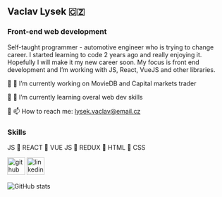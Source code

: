 ## Vaclav Lysek :czech_republic:
### Front-end web development

Self-taught programmer - automotive engineer who is trying to change career.
I started learning to code 2 years ago and really enjoying it. Hopefully I will make it my new career soon.
My focus is front end development and I’m working with JS, React, VueJS and other libraries.

:small_orange_diamond: 🔭 I’m currently working on MovieDB and Capital markets trader

:small_orange_diamond: 🌱 I’m currently learning overal web dev skills

:small_orange_diamond: 📫 How to reach me: lysek.vaclav@email.cz 

### Skills
JS :small_orange_diamond: REACT :small_orange_diamond: VUE JS :small_orange_diamond: REDUX :small_orange_diamond: HTML :small_orange_diamond: CSS

[<img src='https://cdn.jsdelivr.net/npm/simple-icons@3.0.1/icons/github.svg' alt='github' height='40'>](https://github.com/vencalysek)  [<img src='https://cdn.jsdelivr.net/npm/simple-icons@3.0.1/icons/linkedin.svg' alt='linkedin' height='40'>](https://www.linkedin.com/in/vaclav-lysek-708b74131/)  

![GitHub stats](https://github-readme-stats.vercel.app/api?username=vencalysek&show_icons=true&count_private=true)  
